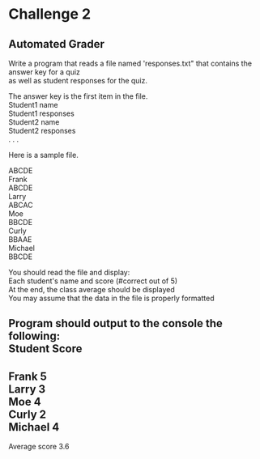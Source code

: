# Challenge 2  
## Automated Grader  

Write a program that reads a file named 'responses.txt" that contains the answer key for a quiz  
as well as student responses for the quiz.  

The answer key is the first item in the file.  
Student1 name  
Student1 responses  
Student2 name  
Student2 responses  
. . .  

Here is a sample file.  

ABCDE  
Frank  
ABCDE  
Larry  
ABCAC  
Moe  
BBCDE  
Curly  
BBAAE  
Michael  
BBCDE  

You should read the file and display:  
Each student's name and score (#correct out of 5)  
At the end, the class average should be displayed  
You may assume that the data in the file is properly formatted  

Program should output to the console the following:  
Student                     Score  
----------------------------  
Frank                             5  
Larry                              3  
Moe                              4  
Curly                             2  
Michael                         4  
---------------------------  
Average score            3.6  

